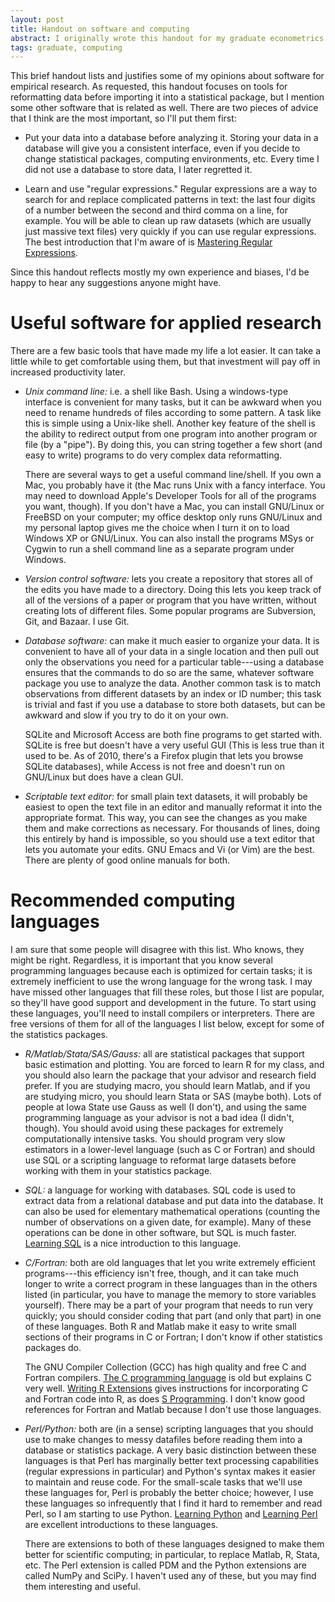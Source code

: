 ```yaml
---
layout: post
title: Handout on software and computing
abstract: I originally wrote this handout for my graduate econometrics class. It may be interesting to other people too, so I've moved it to this part of the webpage.
tags: graduate, computing
---
```


This brief handout lists and justifies some of my opinions about
software for empirical research.  As requested, this handout focuses
on tools for reformatting data before importing it into a statistical
package, but I mention some other software that is related as well.
There are two pieces of advice that I think are the most important, so
I'll put them first:

* Put your data into a database before analyzing it.  Storing your
  data in a database will give you a consistent interface, even if you
  decide to change statistical packages, computing environments, etc.
  Every time I did not use a database to store data, I later regretted
  it.

* Learn and use "regular expressions."  Regular expressions are a
  way to search for and replace complicated patterns in text: the last
  four digits of a number between the second and third comma on a
  line, for example.  You will be able to clean up raw datasets (which
  are usually just massive text files) very quickly if you can use
  regular expressions.  The best introduction that I'm aware of is
  [Mastering Regular Expressions][Fri06].

Since this handout reflects mostly my own experience and
biases, I'd be happy to hear any suggestions anyone might have.

Useful software for applied research
====================================

There are a few basic tools that have made my life a lot easier.  It
can take a little while to get comfortable using them, but that
investment will pay off in increased productivity later.

* *Unix command line:* i.e. a shell like Bash.  Using a windows-type
  interface is convenient for many tasks, but it can be awkward when
  you need to rename hundreds of files according to some pattern.  A
  task like this is simple using a Unix-like shell.  Another key
  feature of the shell is the ability to redirect output from one
  program into another program or file (by a "pipe").  By doing this,
  you can string together a few short (and easy to write) programs to
  do very complex data reformatting.

    There are several ways to get a useful command line/shell.  If you
  own a Mac, you probably have it (the Mac runs Unix with a fancy
  interface.  You may need to download Apple's Developer Tools for all
  of the programs you want, though).  If you don't have a Mac, you can
  install GNU/Linux or FreeBSD on your computer; my office desktop
  only runs GNU/Linux and my personal laptop gives me the choice when
  I turn it on to load Windows XP or GNU/Linux.  You can also install
  the programs MSys or Cygwin to run a shell command line as a
  separate program under Windows.

* *Version control software:* lets you create a repository that stores
  all of the edits you have made to a directory.  Doing this lets you
  keep track of all of the versions of a paper or program that you
  have written, without creating lots of different files.  Some
  popular programs are Subversion, Git, and Bazaar.  I use Git.

* *Database software:* can make it much easier to organize your data.
  It is convenient to have all of your data in a single location and
  then pull out only the observations you need for a particular
  table---using a database ensures that the commands to do so are the
  same, whatever software package you use to analyze the data.
  Another common task is to match observations from different datasets
  by an index or ID number; this task is trivial and fast if you use a
  database to store both datasets, but can be awkward and slow if you
  try to do it on your own.

    SQLite and Microsoft Access are both fine programs to get started
  with.  SQLite is free but doesn't have a very useful GUI (This is
  less true than it used to be.  As of 2010, there's a Firefox plugin
  that lets you browse SQLite databases), while Access is not free
  and doesn't run on GNU/Linux but does have a clean GUI.

* *Scriptable text editor:* for small plain text datasets, it will
  probably be easiest to open the text file in an editor and manually
  reformat it into the appropriate format.  This way, you can see the
  changes as you make them and make corrections as necessary.  For
  thousands of lines, doing this entirely by hand is impossible, so
  you should use a text editor that lets you automate your edits.
  GNU Emacs and Vi (or Vim) are the best.  There are plenty of good
  online manuals for both.

Recommended computing languages
===============================

I am sure that some people will disagree with this list.  Who knows,
they might be right.  Regardless, it is important that you know
several programming languages because each is optimized for certain
tasks; it is extremely inefficient to use the wrong language for the
wrong task.  I may have missed other languages that fill these roles,
but those I list are popular, so they'll have good support and
development in the future.  To start using these languages, you'll
need to install compilers or interpreters.  There are free versions of
them for all of the languages I list below, except for some of the
statistics packages.

* *R/Matlab/Stata/SAS/Gauss:* all are statistical packages that
  support basic estimation and plotting.  You are forced to learn R
  for my class, and you should also learn the package that your
  advisor and research field prefer.  If you are studying macro, you
  should learn Matlab, and if you are studying micro, you should learn
  Stata or SAS (maybe both).  Lots of people at Iowa State use Gauss
  as well (I don't), and using the same programming language as your
  advisor is not a bad idea (I didn't, though).  You should avoid
  using these packages for extremely computationally intensive tasks.
  You should program very slow estimators in a lower-level language
  (such as C or Fortran) and should use SQL or a scripting language to
  reformat large datasets before working with them in your statistics
  package.

* *SQL:* a language for working with databases.  SQL code is used to
  extract data from a relational database and put data into the
  database.  It can also be used for elementary mathematical
  operations (counting the number of observations on a given date, for
  example).  Many of these operations can be done in other software,
  but SQL is much faster.  [Learning SQL][Bea09] is a nice
  introduction to this language.

* *C/Fortran:* both are old languages that let you write extremely
  efficient programs---this efficiency isn't free, though, and it can
  take much longer to write a correct program in these languages than
  in the others listed (in particular, you have to manage the memory
  to store variables yourself).  There may be a part of your program
  that needs to run very quickly; you should consider coding that part
  (and only that part) in one of these languages.  Both R and Matlab
  make it easy to write small sections of their programs in C or
  Fortran; I don't know if other statistics packages do.

    The GNU Compiler Collection (GCC) has high quality and free C and
  Fortran compilers.  [The C programming language][KeR88] is old but
  explains C very well.  [Writing R Extensions][R12] gives
  instructions for incorporating C and Fortran code into R, as does
  [S Programming][VeR00].  I don't know good references for Fortran and
  Matlab because I don't use those languages.

* *Perl/Python:* both are (in a sense) scripting languages that you
  should use to make changes to messy datafiles before reading them
  into a database or statistics package.  A very basic distinction
  between these languages is that Perl has marginally better text
  processing capabilities (regular expressions in particular) and
  Python's syntax makes it easier to maintain and reuse code.  For the
  small-scale tasks that we'll use these languages for, Perl is
  probably the better choice; however, I use these languages so
  infrequently that I find it hard to remember and read Perl, so I am
  starting to use Python.  [Learning Python][Lut09] and [Learning
  Perl][SFP11] are excellent introductions to these languages.

    There are extensions to both of these languages designed to make
  them better for scientific computing; in particular, to replace
  Matlab, R, Stata, etc.  The Perl extension is called PDM and the
  Python extensions are called NumPy and SciPy.  I haven't used any of
  these, but you may find them interesting and useful.

[Bea09]: http://www.worldcat.org/oclc/617958067 "Alan Beaulieu. Learning SQL. O'Reilly Media, 2nd edition, 2009."

[Fri06]: http://www.worldcat.org/oclc/70844676 "Jeffry E.F. Friedl. Mastering regular expressions. O'Reilly Media, 3rd edition, 2006."

[KeR88]: http://www.worldcat.org/oclc/425846855 "Brian W. Kernighan and Dennis M. Ritchie. The C Programming Language. Prentice Hall, 2nd edition, 1988."

[Lut09]: http://www.worldcat.org/oclc/618572628 "Mark Lutz. Learning Python. O'Reilly Media, 4th edition, 2009."

[SFP11]: http://www.worldcat.org/oclc/730023002 "Randal L. Schwartz, brian d. foy, and Tom Phoenix. Learning Perl. O'Reilly Media, 6th edition, 2011."

[VeR00]: http://www.worldcat.org/oclc/42798174 "W. N. Venables and Brian D. Ripley. S Programming.  Springer, 2000."

[R12]: http://cran.r-project.org/manuals.html "R Development Core Team. Writing R Extensions. 2012"